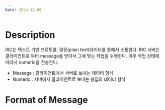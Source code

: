 ```yaml
---
Date: 2024-12-09
---
```

# Description
IRC는 텍스트 기반 프로토콜, 평문(plain text)데이터를 통해서 소통한다. IRC 서버는 클라이언트로 부터 message를 받아서 그에 맞는 작업을 수행한다. 이후 작업 상태에 따라서 numeric을 전송한다.

- Message : 클라이언트에서 서버로 보내는 데이터 형식
- Numeric : 서버에서 클라이언트로 보내는 응답의 데이터 형식

# Format of Message
